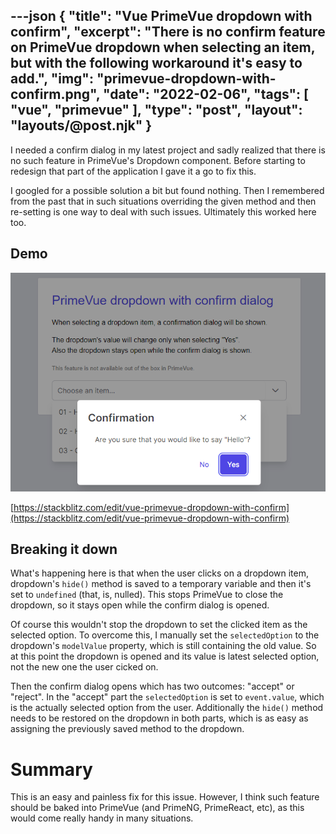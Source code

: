 ---json
{
    "title": "Vue PrimeVue dropdown with confirm",
    "excerpt": "There is no confirm feature on PrimeVue dropdown when selecting an item, but with the following workaround it's easy to add.",
    "img": "primevue-dropdown-with-confirm.png",
    "date": "2022-02-06",
    "tags": [
        "vue",
        "primevue"
    ],
    "type": "post",
    "layout": "layouts/@post.njk"
}
---

I needed a confirm dialog in my latest project and sadly realized that there is no such feature in PrimeVue's Dropdown component. Before starting to redesign that part of the application I gave it a go to fix this.

I googled for a possible solution a bit but found nothing. Then I remembered from the past that in such situations overriding the given method and then re-setting is one way to deal with such issues. Ultimately this worked here too.

## Demo

![](primevue-dropdown-with-confirm.png)

[https://stackblitz.com/edit/vue-primevue-dropdown-with-confirm](https://stackblitz.com/edit/vue-primevue-dropdown-with-confirm)

## Breaking it down

What's happening here is that when the user clicks on a dropdown item, dropdown's `hide()` method is saved to a temporary variable and then it's set to `undefined` (that, is, nulled). This stops PrimeVue to close the dropdown, so it stays open while the confirm dialog is opened.

Of course this wouldn't stop the dropdown to set the clicked item as the selected option. To overcome this, I manually set the `selectedOption` to the dropdown's `modelValue` property, which is still containing the old value. So at this point the dropdown is opened and its value is latest selected option, not the new one the user cicked on.

Then the confirm dialog opens which has two outcomes: "accept" or "reject". In the "accept" part the `selectedOption` is set to `event.value`, which is the actually selected option from the user. Additionally the `hide()` method needs to be restored on the dropdown in both parts, which is as easy as assigning the previously saved method to the dropdown.

# Summary

This is an easy and painless fix for this issue. However, I think such feature should be baked into PrimeVue (and PrimeNG, PrimeReact, etc), as this would come really handy in many situations.



